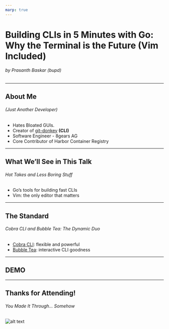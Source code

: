 ```yaml
---
marp: true
---
```

<!-- _class: top -->

# Building CLIs in 5 Minutes with Go: Why the Terminal is the Future (Vim Included)
###### by Prasanth Baskar (bupd)
---

## About Me
###### (Just Another Developer)

- Hates Bloated GUIs.
- Creator of [git-donkey](https://github.com/bupd/git-donkey) **(CLI)**
- Software Engineer - 8gears AG
- Core Contributor of Harbor Container Registry
---

## What We’ll See in This Talk
###### Hot Takes and Less Boring Stuff
- Go’s tools for building fast CLIs
- Vim: the only editor that matters

---

## The Standard
###### Cobra CLI and Bubble Tea: The Dynamic Duo
- [Cobra CLI](https://github.com/spf13/cobra-cli): flexible and powerful
- [Bubble Tea](https://github.com/charmbracelet/bubbletea): interactive CLI goodness

---
<!-- _class: title -->

## DEMO

---
<!-- _class: title -->
## Thanks for Attending!
###### You Made It Through... Somehow

![alt text](https://th.bing.com/th/id/R.7157092fa451872c1618424d35f72919?rik=DHTnIge1GdiUEw&riu=http%3a%2f%2fs2.quickmeme.com%2fimg%2f23%2f230661ee8821d99787bd752eaf41a33578e178491a6d703c9a914e132e8ac4ab.jpg&ehk=rVsz2CD%2fFQzOL11G4AX0mYkVtopJb3TRBZxHFkbZaQ8%3d&risl=&pid=ImgRaw&r=0)
